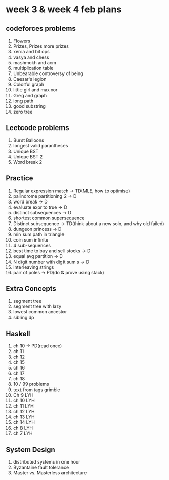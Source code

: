 # week 3 & week 4 feb plans

## codeforces problems

1. Flowers
2. Prizes, Prizes more prizes
3. xenia and bit ops
4. vasya and chess
5. mashmokh and acm
6. multiplication table
7. Unbearable controversy of being
8. Caesar's legion
9. Colorful graph
10. little girl and max xor
11. Greg and graph
12. long path
13. good substring
14. zero tree

## Leetcode problems

1. Burst Balloons
3. longest valid parantheses
5. Unique BST
6. Unique BST 2
8. Word break 2

## Practice

1. Regular expression match 			-> TD(MLE, how to optimise)
2. palindrome partitioning 2			-> D
3. word break					-> D
4. evaluate expr to true			-> D
5. distinct subsequences			-> D
6. shortest common supersequence
7. Distinct subsequence				-> TD(think about a new soln, and why old failed)
8. dungeon princess				-> D
9. min sum path in triangle
10. coin sum infinite
11. 4 sub-sequences
12. best time to buy and sell stocks		-> D
13. equal avg partition				-> D
14. N digit number with digit sum s		-> D
15. interleaving strings
16. pair of poles				-> PD(do & prove using stack)

## Extra Concepts

1. segment tree
2. segment tree with lazy
3. lowest common ancestor
4. sibling dp

## Haskell

1. ch 10					-> PD(read once)
2. ch 11 
3. ch 12
4. ch 15
5. ch 16
6. ch 17
7. ch 18
8. 10 / 99 problems
9. text from tags grimble
10. Ch 9 LYH
11. ch 10 LYH
12. ch 11 LYH
13. ch 12 LYH
14. ch 13 LYH
15. ch 14 LYH
16. ch 8 LYH
17. ch 7 LYH

## System Design

1. distributed systems in one hour
2. Byzantaine fault tolerance
3. Master vs. Masterless architecture
